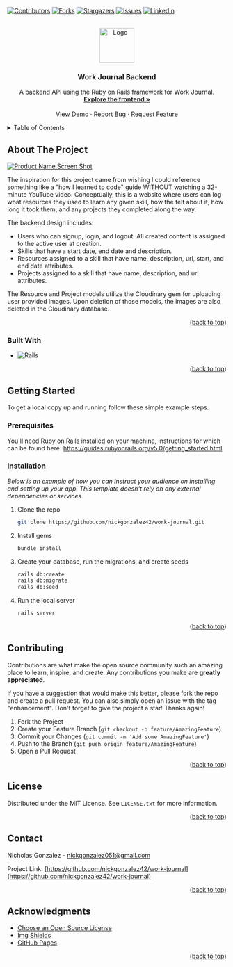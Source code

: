 <!-- Improved compatibility of back to top link: See: https://github.com/othneildrew/Best-README-Template/pull/73 -->
<a name="readme-top"></a>
<!--
*** Thanks for checking out the Best-README-Template. If you have a suggestion
*** that would make this better, please fork the repo and create a pull request
*** or simply open an issue with the tag "enhancement".
*** Don't forget to give the project a star!
*** Thanks again! Now go create something AMAZING! :D
-->



<!-- PROJECT SHIELDS -->
<!--
*** I'm using markdown "reference style" links for readability.
*** Reference links are enclosed in brackets [ ] instead of parentheses ( ).
*** See the bottom of this document for the declaration of the reference variables
*** for contributors-url, forks-url, etc. This is an optional, concise syntax you may use.
*** https://www.markdownguide.org/basic-syntax/#reference-style-links
-->
[![Contributors][contributors-shield]][contributors-url]
[![Forks][forks-shield]][forks-url]
[![Stargazers][stars-shield]][stars-url]
[![Issues][issues-shield]][issues-url]
[![LinkedIn][linkedin-shield]][linkedin-url]



<!-- PROJECT LOGO -->
<br />
<div align="center">
  <a href="https://github.com/nickgonzalez42/work-journal">
    <img src="https://user-images.githubusercontent.com/41881164/228394475-23fe72ea-59b8-49cd-af91-06d9d5014f9a.png" alt="Logo" width="80" height="80">
  </a>

  <h3 align="center">Work Journal Backend</h3>

  <p align="center">
    A backend API using the Ruby on Rails framework for <!-- TODO turn this into a link --> Work Journal. 
    <br />
    <a href="https://github.com/nickgonzalez42/work-journal-frontend"><strong>Explore the frontend »</strong></a>
    <br />
    <br />
    <a href="https://youtu.be/sDcnkqT_5Wg">View Demo</a>
    ·
    <a href="https://github.com/nickgonzalez42/work-journal/issues">Report Bug</a>
    ·
    <a href="https://github.com/nickgonzalez42/work-journal/issues">Request Feature</a>
  </p>
</div>



<!-- TABLE OF CONTENTS -->
<details>
  <summary>Table of Contents</summary>
  <ol>
    <li>
      <a href="#about-the-project">About The Project</a>
      <ul>
        <li><a href="#built-with">Built With</a></li>
      </ul>
    </li>
    <li>
      <a href="#getting-started">Getting Started</a>
      <ul>
        <li><a href="#prerequisites">Prerequisites</a></li>
        <li><a href="#installation">Installation</a></li>
      </ul>
    </li>
    <li><a href="#contributing">Contributing</a></li>
    <li><a href="#license">License</a></li>
    <li><a href="#contact">Contact</a></li>
    <li><a href="#acknowledgments">Acknowledgments</a></li>
  </ol>
</details>



<!-- ABOUT THE PROJECT -->
## About The Project

[![Product Name Screen Shot][product-screenshot]](https://example.com)

The inspiration for this project came from wishing I could reference something like a "how I learned to code" guide WITHOUT watching a 32-minute YouTube video. Conceptually, this is a website where users can log what resources they used to learn any given skill, how the felt about it, how long it took them, and any projects they completed along the way. 

The backend design includes:
* Users who can signup, login, and logout. All created content is assigned to the active user at creation.
* Skills that have a start date, end date and description.
* Resources assigned to a skill that have name, description, url, start, and end date attributes.
* Projects assigned to a skill that have name, description, and url attributes.

The Resource and Project models utilize the Cloudinary gem for uploading user provided images. Upon deletion of those models, the images are also deleted in the Cloudinary database.

<p align="right">(<a href="#readme-top">back to top</a>)</p>



### Built With

* ![Rails](https://img.shields.io/badge/rails-%23CC0000.svg?style=for-the-badge&logo=ruby-on-rails&logoColor=white)

<p align="right">(<a href="#readme-top">back to top</a>)</p>



<!-- GETTING STARTED -->
## Getting Started

To get a local copy up and running follow these simple example steps.

### Prerequisites

You'll need Ruby on Rails installed on your machine, instructions for which can be found here: https://guides.rubyonrails.org/v5.0/getting_started.html

### Installation

_Below is an example of how you can instruct your audience on installing and setting up your app. This template doesn't rely on any external dependencies or services._

1. Clone the repo
   ```sh
   git clone https://github.com/nickgonzalez42/work-journal.git
   ```
2. Install gems
   ```sh
   bundle install
   ```
4. Create your database, run the migrations, and create seeds
   ```sh
   rails db:create
   rails db:migrate
   rails db:seed
   ```
5. Run the local server
   ```sh
   rails server
   ```

<p align="right">(<a href="#readme-top">back to top</a>)</p>



<!-- CONTRIBUTING -->
## Contributing

Contributions are what make the open source community such an amazing place to learn, inspire, and create. Any contributions you make are **greatly appreciated**.

If you have a suggestion that would make this better, please fork the repo and create a pull request. You can also simply open an issue with the tag "enhancement".
Don't forget to give the project a star! Thanks again!

1. Fork the Project
2. Create your Feature Branch (`git checkout -b feature/AmazingFeature`)
3. Commit your Changes (`git commit -m 'Add some AmazingFeature'`)
4. Push to the Branch (`git push origin feature/AmazingFeature`)
5. Open a Pull Request

<p align="right">(<a href="#readme-top">back to top</a>)</p>



<!-- LICENSE -->
## License

Distributed under the MIT License. See `LICENSE.txt` for more information.

<p align="right">(<a href="#readme-top">back to top</a>)</p>



<!-- CONTACT -->
## Contact

Nicholas Gonzalez - nickgonzalez051@gmail.com

Project Link: [https://github.com/nickgonzalez42/work-journal](https://github.com/nickgonzalez42/work-journal)

<p align="right">(<a href="#readme-top">back to top</a>)</p>



<!-- ACKNOWLEDGMENTS -->
## Acknowledgments

* [Choose an Open Source License](https://choosealicense.com)
* [Img Shields](https://shields.io)
* [GitHub Pages](https://pages.github.com)

<p align="right">(<a href="#readme-top">back to top</a>)</p>



<!-- MARKDOWN LINKS & IMAGES -->
<!-- https://www.markdownguide.org/basic-syntax/#reference-style-links -->
[contributors-shield]: https://img.shields.io/github/contributors/nickgonzalez42/work-journal.svg?style=for-the-badge
[contributors-url]: https://github.com/nickgonzalez42/work-journal/graphs/contributors
[forks-shield]: https://img.shields.io/github/forks/nickgonzalez42/work-journal.svg?style=for-the-badge
[forks-url]: https://github.com/nickgonzalez42/work-journal/network/members
[stars-shield]: https://img.shields.io/github/stars/nickgonzalez42/work-journal.svg?style=for-the-badge
[stars-url]: https://github.com/nickgonzalez42/work-journal
[issues-shield]: https://img.shields.io/github/issues/nickgonzalez42/work-journal.svg?style=for-the-badge
[issues-url]: https://github.com/nickgonzalez42/work-journal/issues
[license-shield]: https://img.shields.io/github/license/nickgonzalez42/work-journal.svg?style=for-the-badge
[license-url]: https://github.com/nickgonzalez42/work-journal/blob/master/LICENSE.txt
[linkedin-shield]: https://img.shields.io/badge/-LinkedIn-black.svg?style=for-the-badge&logo=linkedin&colorB=555
[linkedin-url]: [https://linkedin.com/in/othneildrew](https://www.linkedin.com/in/nicholasjgonzalez/)
[product-screenshot]: https://user-images.githubusercontent.com/41881164/228364068-d97748f5-c339-4769-8b09-ecbaf6471ed2.png
[Next.js]: https://img.shields.io/badge/next.js-000000?style=for-the-badge&logo=nextdotjs&logoColor=white
[Next-url]: https://nextjs.org/
[React.js]: https://img.shields.io/badge/React-20232A?style=for-the-badge&logo=react&logoColor=61DAFB
[React-url]: https://reactjs.org/
[Vue.js]: https://img.shields.io/badge/Vue.js-35495E?style=for-the-badge&logo=vuedotjs&logoColor=4FC08D
[Vue-url]: https://vuejs.org/
[Angular.io]: https://img.shields.io/badge/Angular-DD0031?style=for-the-badge&logo=angular&logoColor=white
[Angular-url]: https://angular.io/
[Svelte.dev]: https://img.shields.io/badge/Svelte-4A4A55?style=for-the-badge&logo=svelte&logoColor=FF3E00
[Svelte-url]: https://svelte.dev/
[Laravel.com]: https://img.shields.io/badge/Laravel-FF2D20?style=for-the-badge&logo=laravel&logoColor=white
[Laravel-url]: https://laravel.com
[Bootstrap.com]: https://img.shields.io/badge/Bootstrap-563D7C?style=for-the-badge&logo=bootstrap&logoColor=white
[Bootstrap-url]: https://getbootstrap.com
[JQuery.com]: https://img.shields.io/badge/jQuery-0769AD?style=for-the-badge&logo=jquery&logoColor=white
[JQuery-url]: https://jquery.com 
